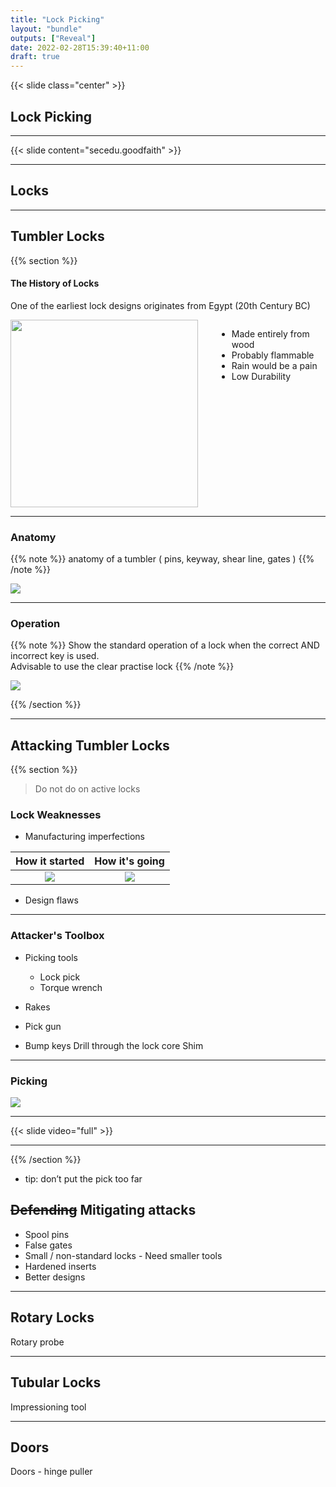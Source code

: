 ```yaml
---
title: "Lock Picking"
layout: "bundle"
outputs: ["Reveal"]
date: 2022-02-28T15:39:40+11:00
draft: true
---
```


{{< slide class="center" >}}

## Lock Picking

---

{{< slide content="secedu.goodfaith" >}}

---

## Locks

<!-- Different types of locks -->


---

## Tumbler Locks

{{% section %}}

#### The History of Locks

One of the earliest lock designs originates from Egypt (20th Century BC)

<div style="display: flex; flex-direction: row">
<div>
    <img src="old-locks.png" width="300px" style="margin-right: 30px">
</div>
<ul>
    <li>Made entirely from wood</li>
    <li>Probably flammable</li>
    <li>Rain would be a pain</li>
    <li>Low Durability</li>
</ul>
</div>

---

### Anatomy

{{% note %}}
anatomy of a tumbler ( pins, keyway, shear line, gates )
{{% /note %}}

![](lockpicking-101-lock-key-covert-entry-escape-survival-shtf-tools-1.jpg)

<!-- https://www.offgridweb.com/preparation/lockpicking-101-learn-the-basics-of-how-to-pick-a-lock/ -->


---

### Operation

{{% note %}}
Show the standard operation of a lock when the correct AND incorrect key is used.  
Advisable to use the clear practise lock
{{% /note %}}

![](tumbler-animation.gif)

{{% /section %}}

---

## Attacking Tumbler Locks

{{% section %}}
> Do not do on active locks

### Lock Weaknesses

* Manufacturing imperfections

|How it started|How it's going|
|:------------:|:------------:|
|![](hole-alignment.png)|![](hole-alignment-offset.png)|

* Design flaws

---

### Attacker's Toolbox

* Picking tools
    * Lock pick
    * Torque wrench


* Rakes
* Pick gun
* Bump keys
Drill through the lock core
Shim

---

### Picking

![](tumbler-picking-animation.gif)


---

{{< slide video="full" >}}

---


{{% /section %}}

* tip: don’t put the pick too far




## <s>Defending</s> Mitigating attacks

* Spool pins
* False gates 
* Small / non-standard locks - Need smaller tools
* Hardened inserts
* Better designs

---

## Rotary Locks

<!-- diagram -->
Rotary probe

--- 

## Tubular Locks

Impressioning tool

---

## Doors

Doors - hinge puller

